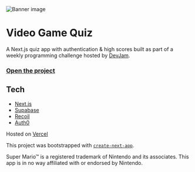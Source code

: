 <img src="https://nextjs-quiz-nu.vercel.app/share.png" alt="Banner image">

# Video Game Quiz

A Next.js quiz app with authentication & high scores built as part of a weekly programming challenge hosted by [DevJam](https://devjam.vercel.app/).

### <a href="https://nextjs-quiz-nu.vercel.app/">Open the project</a>

## Tech

-  [Next.js](https://nextjs.org/)
-  [Supabase](https://supabase.com/)
-  [Recoil](https://recoiljs.org/)
-  [Auth0](https://auth0.com/)

Hosted on [Vercel](https://vercel.com/)

This project was bootstrapped with [`create-next-app`](https://github.com/vercel/next.js/tree/canary/packages/create-next-app).

Super Mario™ is a registered trademark of Nintendo and its associates. This app is in no way affiliated with or endorsed by Nintendo.
